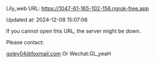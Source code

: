Lily_web URL: https://1047-61-165-102-156.ngrok-free.app

Updated at: 2024-12-08 15:07:06

If you cannot open this URL, the server might be down.

Please contact: 

goley04@foxmail.com Or Wechat:GL_yeaH